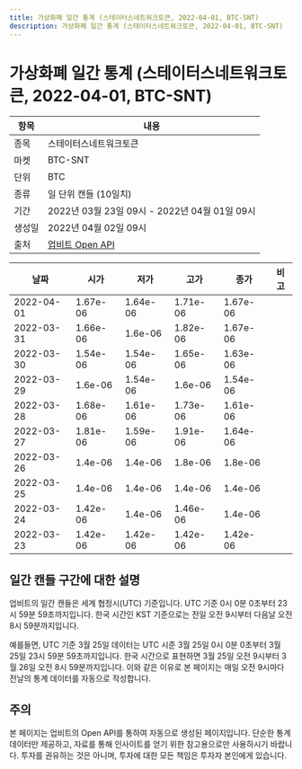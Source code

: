 ```yaml
---
title: 가상화폐 일간 통계 (스테이터스네트워크토큰, 2022-04-01, BTC-SNT)
description: 가상화폐 일간 통계 (스테이터스네트워크토큰, 2022-04-01, BTC-SNT)
---
```



가상화폐 일간 통계 (스테이터스네트워크토큰, 2022-04-01, BTC-SNT)
===

|항목|내용|
|--|--|
|종목|스테이터스네트워크토큰|
|마켓|BTC-SNT|
|단위|BTC|
|종류|일 단위 캔들 (10일치)|
|기간|2022년 03월 23일 09시 - 2022년 04월 01일 09시|
|생성일|2022년 04월 02일 09시|
|출처|[업비트 Open API](https://docs.upbit.com)|


|날짜|시가|저가|고가|종가|비고|
|--|--|--|--|--|--|
|2022-04-01|1.67e-06|1.64e-06|1.71e-06|1.67e-06|    |
|2022-03-31|1.66e-06|1.6e-06|1.82e-06|1.67e-06|    |
|2022-03-30|1.54e-06|1.54e-06|1.65e-06|1.63e-06|    |
|2022-03-29|1.6e-06|1.54e-06|1.6e-06|1.54e-06|    |
|2022-03-28|1.68e-06|1.61e-06|1.73e-06|1.61e-06|    |
|2022-03-27|1.81e-06|1.59e-06|1.91e-06|1.64e-06|    |
|2022-03-26|1.4e-06|1.4e-06|1.8e-06|1.8e-06|    |
|2022-03-25|1.4e-06|1.4e-06|1.4e-06|1.4e-06|    |
|2022-03-24|1.42e-06|1.4e-06|1.46e-06|1.4e-06|    |
|2022-03-23|1.42e-06|1.42e-06|1.42e-06|1.42e-06|    |


일간 캔들 구간에 대한 설명
---


업비트의 일간 캔들은 세계 협정시(UTC) 기준입니다. 
UTC 기준 0시 0분 0초부터 23시 59분 59초까지입니다. 
한국 시간인 KST 기준으로는 전일 오전 9시부터 다음날 오전 8시 59분까지입니다. 


예를들면, UTC 기준 3월 25일 데이터는 UTC 시준 3월 25일 0시 0분 0초부터 3월 25일 23시 59분 59초까지입니다. 
한국 시간으로 표현하면 3월 25일 오전 9시부터 3월 26일 오전 8시 59분까지입니다. 
이와 같은 이유로 본 페이지는 매일 오전 9시마다 전날의 통계 데이터를 자동으로 작성합니다. 


주의
---


본 페이지는 업비트의 Open API를 통하여 자동으로 생성된 페이지입니다. 
단순한 통계 데이터만 제공하고, 자료를 통해 인사이트를 얻기 위한 참고용으로만 사용하시기 바랍니다. 
투자를 권유하는 것은 아니며, 투자에 대한 모든 책임은 투자자 본인에게 있습니다. 
